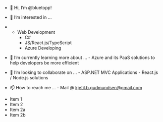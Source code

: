 - 👋 Hi, I’m @bluetopp!
- 👀 I’m interested in ...
- - Web Development
      - C#
      - JS/React.js/TypeScript
      - Azure Developing

- 🌱 I’m currently learning more about ... 
      - Azure and its PaaS solutions to help developers be more efficient

- 💞️ I’m looking to collaborate on ...
      - ASP.NET MVC Applications
      - React.js / Node.js solutions

- 📫 How to reach me ...
      - Mail @ kjetil.b.gudmundsen@gmail.com

* Item 1
* Item 2
 * Item 2a
 * Item 2b

<!---
bluetopp/bluetopp is a ✨ special ✨ repository because its `README.md` (this file) appears on your GitHub profile.
You can click the Preview link to take a look at your changes.
--->
